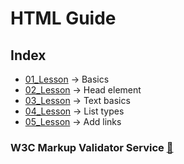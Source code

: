 # HTML Guide

## Index
- [01_Lesson](01_Lesson) &rarr; Basics
- [02_Lesson](02_Lesson) &rarr; Head element
- [03_Lesson](03_Lesson) &rarr; Text basics
- [04_Lesson](04_Lesson) &rarr; List types
- [05_Lesson](05_Lesson) &rarr; Add links

### W3C Markup Validator Service [🔗](https://validator.w3.org/)